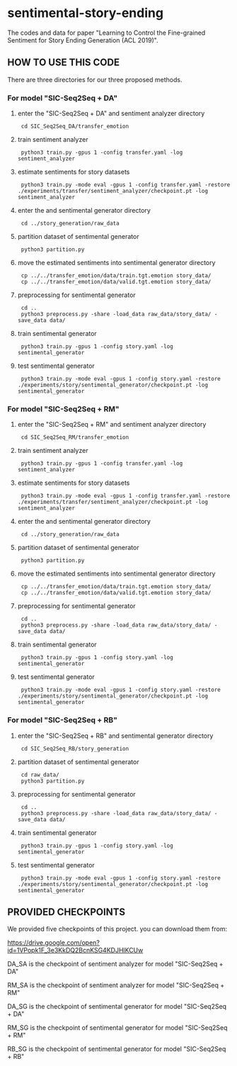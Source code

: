 # sentimental-story-ending
The codes and data for paper "Learning to Control the Fine-grained Sentiment for Story Ending Generation (ACL 2019)". 

## HOW TO USE THIS CODE

There are three directories for our three proposed methods. 

### For model "SIC-Seq2Seq + DA"

1. enter the "SIC-Seq2Seq + DA" and sentiment analyzer directory

        cd SIC_Seq2Seq_DA/transfer_emotion

2. train sentiment analyzer

        python3 train.py -gpus 1 -config transfer.yaml -log sentiment_analyzer

3. estimate sentiments for story datasets

        python3 train.py -mode eval -gpus 1 -config transfer.yaml -restore ./experiments/transfer/sentiment_analyzer/checkpoint.pt -log sentiment_analyzer
        
4. enter the and sentimental generator directory

        cd ../story_generation/raw_data
        
5. partition dataset of sentimental generator

        python3 partition.py
        
6. move the estimated sentiments into sentimental generator directory

        cp ../../transfer_emotion/data/train.tgt.emotion story_data/
        cp ../../transfer_emotion/data/valid.tgt.emotion story_data/
        
7. preprocessing for sentimental generator

        cd ..
        python3 preprocess.py -share -load_data raw_data/story_data/ -save_data data/

8. train sentimental generator

        python3 train.py -gpus 1 -config story.yaml -log sentimental_generator

9. test sentimental generator

        python3 train.py -mode eval -gpus 1 -config story.yaml -restore ./experiments/story/sentimental_generator/checkpoint.pt -log sentimental_generator

### For model "SIC-Seq2Seq + RM"

1. enter the "SIC-Seq2Seq + RM" and sentiment analyzer directory

        cd SIC_Seq2Seq_RM/transfer_emotion

2. train sentiment analyzer

        python3 train.py -gpus 1 -config transfer.yaml -log sentiment_analyzer

3. estimate sentiments for story datasets

        python3 train.py -mode eval -gpus 1 -config transfer.yaml -restore ./experiments/transfer/sentiment_analyzer/checkpoint.pt -log sentiment_analyzer
        
4. enter the and sentimental generator directory

        cd ../story_generation/raw_data
        
5. partition dataset of sentimental generator

        python3 partition.py
        
6. move the estimated sentiments into sentimental generator directory

        cp ../../transfer_emotion/data/train.tgt.emotion story_data/
        cp ../../transfer_emotion/data/valid.tgt.emotion story_data/
        
7. preprocessing for sentimental generator

        cd ..
        python3 preprocess.py -share -load_data raw_data/story_data/ -save_data data/

8. train sentimental generator

        python3 train.py -gpus 1 -config story.yaml -log sentimental_generator

9. test sentimental generator

        python3 train.py -mode eval -gpus 1 -config story.yaml -restore ./experiments/story/sentimental_generator/checkpoint.pt -log sentimental_generator

### For model "SIC-Seq2Seq + RB"

1. enter the "SIC-Seq2Seq + RB" and sentimental generator directory

        cd SIC_Seq2Seq_RB/story_generation

2. partition dataset of sentimental generator

        cd raw_data/
        python3 partition.py
        
3. preprocessing for sentimental generator

        cd ..
        python3 preprocess.py -share -load_data raw_data/story_data/ -save_data data/

4. train sentimental generator

        python3 train.py -gpus 1 -config story.yaml -log sentimental_generator

5. test sentimental generator

        python3 train.py -mode eval -gpus 1 -config story.yaml -restore ./experiments/story/sentimental_generator/checkpoint.pt -log sentimental_generator

## PROVIDED CHECKPOINTS

 We provided five checkpoints of this project. you can download them from:
 
 https://drive.google.com/open?id=1VPopk1F_3e3KkDQ2BcnKSG4KDJHlKCUw
 
 DA_SA is the checkpoint of sentiment analyzer for model "SIC-Seq2Seq + DA"
 
 RM_SA is the checkpoint of sentiment analyzer for model "SIC-Seq2Seq + RM"
 
 DA_SG is the checkpoint of sentimental generator for model "SIC-Seq2Seq + DA"
 
 RM_SG is the checkpoint of sentimental generator for model "SIC-Seq2Seq + RM"
 
 RB_SG is the checkpoint of sentimental generator for model "SIC-Seq2Seq + RB"

